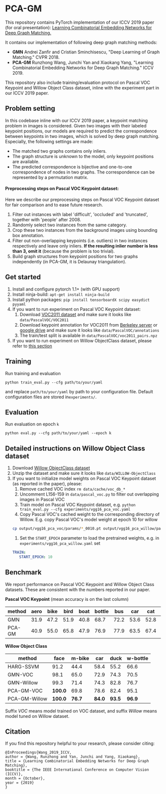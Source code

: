# PCA-GM

This repository contains PyTorch implementation of our ICCV 2019 paper (for oral presentation): [Learning Combinatorial Embedding Networks for Deep Graph Matching.](http://openaccess.thecvf.com/content_ICCV_2019/papers/Wang_Learning_Combinatorial_Embedding_Networks_for_Deep_Graph_Matching_ICCV_2019_paper.pdf)

It contains our implementation of following deep graph matching methods: 

* **GMN** Andrei Zanfir and Cristian Sminchisescu, "Deep Learning of Graph Matching." CVPR 2018.
* **PCA-GM** Runzhong Wang, Junchi Yan and Xiaokang Yang, "Learning Combinatorial Embedding Networks for Deep Graph Matching." ICCV 2019.

This repository also include training/evaluation protocol on Pascal VOC Keypoint and Willow Object Class dataset, inline with the experiment part in our ICCV 2019 paper.

## Problem setting
In this codebase inline with our ICCV 2019 paper, a keypoint matching problem in images is considered. 
Given two images with their labeled keypoint positions, our models are required to predict the correspondence between keypoints in two images, which is solved by deep graph matching.
Especially, the following settings are made:
* The matched two graphs contains only inliers.
* The graph structure is unknown to the model, only keypoint positions are available.
* The predicted correspondence is bijective and one-to-one correspondence of nodes in two graphs. The correspondence can be represented by a permutation matrix.


#### Preprocessing steps on Pascal VOC Keypoint dataset:
Here we describe our preprocessing steps on Pascal VOC Keypoint dataset for fair comparison and to ease future research.
1. Filter out instances with label 'difficult', 'occluded' and 'truncated', together with 'people' after 2008. 
1. Randomly select two instances from the same category.
1. Crop these two instances from the background images using bounding box annotation.
1. Filter out non-overlapping keypoints (i.e. outliers) in two instances respectively and leave only inliers. **If the resulting inlier number is less than 3, omit it** (because the problem is too trivial).
1. Build graph structures from keypoint positions for two graphs independently (in PCA-GM, it is Delaunay triangulation).

## Get started

1. Install and configure pytorch 1.1+ (with GPU support)
1. Install ninja-build: ``apt-get install ninja-build``
1. Install python packages: ``pip install tensorboardX scipy easydict pyyaml``
1. If you want to run experiment on Pascal VOC Keypoint dataset:
    1. Download [VOC2011 dataset](http://host.robots.ox.ac.uk/pascal/VOC/voc2011/index.html) and make sure it looks like ``data/PascalVOC/VOC2011``
    1. Download keypoint annotation for VOC2011 from [Berkeley server](https://www2.eecs.berkeley.edu/Research/Projects/CS/vision/shape/poselets/voc2011_keypoints_Feb2012.tgz) or [google drive](https://drive.google.com/open?id=1D5o8rmnY1-DaDrgAXSygnflX5c-JyUWR) and make sure it looks like ``data/PascalVOC/annotations``
    1. The train/test split is available in ``data/PascalVOC/voc2011_pairs.npz``
1. If you want to run experiment on Willow ObjectClass dataset, please refer to [this section](#detailed-instructions-on-willow-object-class-dataset)

## Training

Run training and evaluation

``python train_eval.py --cfg path/to/your/yaml`` 

and replace ``path/to/your/yaml`` by path to your configuration file. Default configuration files are stored in``experiments/``.

## Evaluation

Run evaluation on epoch ``k``

``python eval.py --cfg path/to/your/yaml --epoch k`` 

## Detailed instructions on Willow Object Class dataset

1. Download [Willow ObjectClass dataset](http://www.di.ens.fr/willow/research/graphlearning/WILLOW-ObjectClass_dataset.zip)
1. Unzip the dataset and make sure it looks like ``data/WILLOW-ObjectClass``
1. If you want to initialize model weights on Pascal VOC Keypoint dataset (as reported in the paper), please:
    1. Remove cached VOC index ``rm data/cache/voc_db_*``
    1. Uncomment L156-159 in ``data/pascal_voc.py`` to filter out overlapping images in Pascal VOC
    1. Train model on Pascal VOC Keypoint dataset, e.g. ``python train_eval.py --cfg experiments/vgg16_pca_voc.yaml``
    1. Copy Pascal VOC's cached weight to the corresponding directory of Willow. E.g. copy Pascal VOC's model weight at epoch 10 for willow
    ```bash
    cp output/vgg16_pca_voc/params/*_0010.pt output/vgg16_pca_willow/params/
    ```
    1. Set the ``START_EPOCH`` parameter to load the pretrained weights, e.g. in ``experiments/vgg16_pca_willow.yaml`` set
    ```yaml
    TRAIN:
       START_EPOCH: 10
    ```


## Benchmark

We report performance on Pascal VOC Keypoint and Willow Object Class datasets. These are consistent with the numbers reported in our paper.

**Pascal VOC Keypoint** (mean accuracy is on the last column)

| method | aero | bike | bird | boat | bottle | bus  | car  | cat  | chair | cow  | table | dog  | horse | mbike | person | plant | sheep | sofa | train | tv   | mean     |
| ------ | ---- | ---- | ---- | ---- | ------ | ---- | ---- | ---- | ----- | ---- | ----- | ---- | ----- | ----- | ------ | ----- | ----- | ---- | ----- | ---- | -------- |
| GMN    | 31.9 | 47.2 | 51.9 | 40.8 | 68.7   | 72.2 | 53.6 | 52.8 | 34.6  | 48.6 | 72.3  | 47.7 | 54.8  | 51.0  | 38.6   | 75.1  | 49.5  | 45.0 | 83.0  | 86.3 | 55.3     |
| PCA-GM | 40.9 | 55.0 | 65.8 | 47.9 | 76.9   | 77.9 | 63.5 | 67.4 | 33.7  | 65.5 | 63.6  | 61.3 | 68.9  | 62.8  | 44.9   | 77.5  | 67.4  | 57.5 | 86.7  | 90.9 | **63.8** |

**Willow Object Class**

| method        | face      | m-bike   | car      | duck     | w-bottle |
| ------------- | --------- | -------- | -------- | -------- | -------- |
| HARG-SSVM     | 91.2      | 44.4     | 58.4     | 55.2     | 66.6     |
| GMN-VOC       | 98.1      | 65.0     | 72.9     | 74.3     | 70.5     |
| GMN-Willow    | 99.3      | 71.4     | 74.3     | 82.8     | 76.7     |
| PCA-GM-VOC    | **100.0** | 69.8     | 78.6     | 82.4     | 95.1     |
| PCA-GM-Willow | **100.0** | **76.7** | **84.0** | **93.5** | **96.9** |

Suffix *VOC* means model trained on VOC dataset, and suffix *Willow* means model tuned on Willow dataset.

## Citation

If you find this repository helpful to your research, please consider citing:
```text
@InProceedings{Wang_2019_ICCV,
author = {Wang, Runzhong and Yan, Junchi and Yang, Xiaokang},
title = {Learning Combinatorial Embedding Networks for Deep Graph Matching},
booktitle = {The IEEE International Conference on Computer Vision (ICCV)},
month = {October},
year = {2019}
}
```